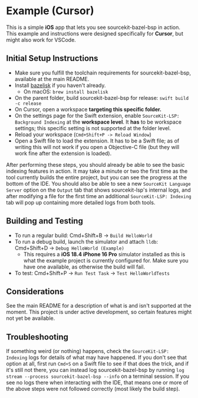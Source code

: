 # Example (Cursor)

This is a simple **iOS** app that lets you see sourcekit-bazel-bsp in action. This example and instructions were designed specifically for **Cursor**, but might also work for VSCode.

## Initial Setup Instructions

- Make sure you fulfill the toolchain requirements for sourcekit-bazel-bsp, available at the main README.
- Install [bazelisk](https://github.com/bazelbuild/bazelisk) if you haven't already.
  - On macOS: `brew install bazelisk`
- On the parent folder, build sourcekit-bazel-bsp for release: `swift build -c release`
- On Cursor, open a workspace **targeting this specific folder.**
- On the settings page for the Swift extension, enable `SourceKit-LSP: Background Indexing` at the **workspace level**. It **has** to be workspace settings; this specific setting is not supported at the folder level.
- Reload your workspace (`Cmd+Shift+P -> Reload Window`)
- Open a Swift file to load the extension. It has to be a Swift file; as of writing this will not work if you open a Objective-C file (but they will work fine after the extension is loaded).

After performing these steps, you should already be able to see the basic indexing features in action. It may take a minute or two the first time as the tool currently builds the entire project, but you can see the progress at the bottom of the IDE. You should also be able to see a new `SourceKit Language Server` option on the `Output` tab that shows sourcekit-lsp's internal logs, and after modifying a file for the first time an additional `SourceKit-LSP: Indexing` tab will pop up containing more detailed logs from both tools.

## Building and Testing

- To run a regular build: Cmd+Shift+B -> `Build HelloWorld`
- To run a debug build, launch the simulator and attach `lldb`: Cmd+Shift+D -> `Debug HelloWorld (Example)`
  - This requires a **iOS 18.4 iPhone 16 Pro** simulator installed as this is what the example project is currently configured for. Make sure you have one available, as otherwise the build will fail.
- To test: Cmd+Shift+P -> `Run Test Task` -> `Test HelloWorldTests`

## Considerations

See the main README for a description of what is and isn't supported at the moment. This project is under active development, so certain features might not yet be available.

## Troubleshooting

If something weird (or nothing) happens, check the `SourceKit-LSP: Indexing` logs for details of what may have happened. If you don't see that option at all, first run `Cmd+S`  on a Swift file to see if that does the trick, and if it's still not there, you can instead log sourcekit-bazel-bsp by running `log stream --process sourcekit-bazel-bsp --info` on a terminal session. If you see no logs there when interacting with the IDE, that means one or more of the above steps were not followed correctly (most likely the build step).
